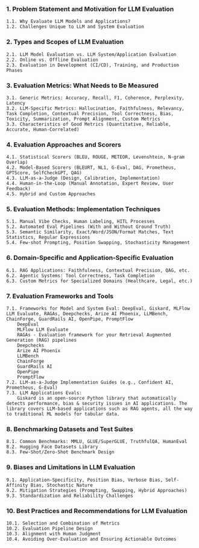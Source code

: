 ### 1. Problem Statement and Motivation for LLM Evaluation   
	1.1. Why Evaluate LLM Models and Applications?   
	1.2. Challenges Unique to LLM and System Evaluation
### 2. Types and Scopes of LLM Evaluation   
	2.1. LLM Model Evaluation vs. LLM System/Application Evaluation   
	2.2. Online vs. Offline Evaluation   
	2.3. Evaluation in Development (CI/CD), Training, and Production Phases
### 3. Evaluation Metrics: What Needs to Be Measured   
	3.1. Generic Metrics: Accuracy, Recall, F1, Coherence, Perplexity, Latency   
	3.2. LLM-Specific Metrics: Hallucination, Faithfulness, Relevancy, Task Completion, Contextual Precision, Tool Correctness, Bias, Toxicity, Summarization, Prompt Alignment, Custom Metrics   
	3.3. Characteristics of Good Metrics (Quantitative, Reliable, Accurate, Human-Correlated)
### 4. Evaluation Approaches and Scorers   
	4.1. Statistical Scorers (BLEU, ROUGE, METEOR, Levenshtein, N-gram Overlap)   
	4.2. Model-Based Scorers (BLEURT, NL1, G-Eval, DAG, Prometheus, GPTScore, SelfCheckGPT, QAG)   
	4.3. LLM-as-a-Judge (Design, Calibration, Implementation)   
	4.4. Human-in-the-Loop (Manual Annotation, Expert Review, User Feedback)   
	4.5. Hybrid and Custom Approaches
### 5. Evaluation Methods: Implementation Techniques   
	5.1. Manual Vibe Checks, Human Labeling, HITL Processes   
	5.2. Automated Eval Pipelines (With and Without Ground Truth)   
	5.3. Semantic Similarity, Exact/Word/JSON/Format Matches, Text Statistics, Regular Expressions   
	5.4. Few-shot Prompting, Position Swapping, Stochasticity Management
### 6. Domain-Specific and Application-Specific Evaluation   
	6.1. RAG Applications: Faithfulness, Contextual Precision, QAG, etc.   
	6.2. Agentic Systems: Tool Correctness, Task Completion   
	6.3. Custom Metrics for Specialized Domains (Healthcare, Legal, etc.)
### 7. Evaluation Frameworks and Tools   
	7.1. Frameworks for Model and System Eval: DeepEval, Giskard, MLFlow LLM Evaluate, RAGAs, Deepchecks, Arize AI Phoenix, LLMBench, ChainForge, GuardRails AI, OpenPipe, PromptFlow   
        DeepEval
        MLFlow LLM Evaluate
        RAGAs - Evaluation framework for your Retrieval Augmented Generation (RAG) pipelines
        Deepchecks
        Arize AI Phoenix
        LLMBench
        ChainForge
        GuardRails AI
        OpenPipe
        PromptFlow
	7.2. LLM-as-a-Judge Implementation Guides (e.g., Confident AI, Prometheus, G-Eval)
    7.3. LLM Applications Evals:
    	Giskard is an open-source Python library that automatically detects performance, bias & security issues in AI applications. The library covers LLM-based applications such as RAG agents, all the way to traditional ML models for tabular data.
### 8. Benchmarking Datasets and Test Suites   
	8.1. Common Benchmarks: MMLU, GLUE/SuperGLUE, TruthfulQA, HumanEval   
	8.2. Hugging Face Datasets Library   
	8.3. Few-Shot/Zero-Shot Benchmark Design
### 9. Biases and Limitations in LLM Evaluation   
	9.1. Application-Specificity, Position Bias, Verbose Bias, Self-Affinity Bias, Stochastic Nature   
	9.2. Mitigation Strategies (Prompting, Swapping, Hybrid Approaches)   
	9.3. Standardization and Reliability Challenges
### 10. Best Practices and Recommendations for LLM Evaluation   
	10.1. Selection and Combination of Metrics   
	10.2. Evaluation Pipeline Design   
	10.3. Alignment with Human Judgment   
	10.4. Avoiding Over-Evaluation and Ensuring Actionable Outcomes
